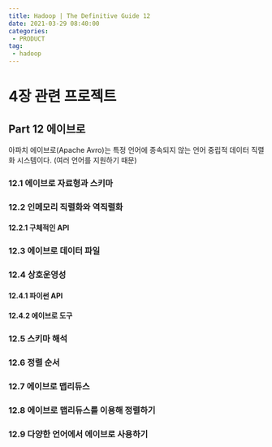 ```yaml
---
title: Hadoop | The Definitive Guide 12
date: 2021-03-29 08:40:00
categories:
 - PRODUCT
tag:
 - hadoop
---
```


# 4장 관련 프로젝트

## Part 12 에이브로

아파치 에이브로(Apache Avro)는 특정 언어에 종속되지 않는 언어 중립적 데이터 직렬화 시스템이다. (여러 언어를 지원하기 때문)

<!-- more -->

### 12.1 에이브로 자료형과 스키마

### 12.2 인메모리 직렬화와 역직렬화

#### 12.2.1 구체적인 API

### 12.3 에이브로 데이터 파일

### 12.4 상호운영성

#### 12.4.1 파이썬 API

#### 12.4.2 에이브로 도구

### 12.5 스키마 해석

### 12.6 정렬 순서

### 12.7 에이브로 맵리듀스

### 12.8 에이브로 맵리듀스를 이용해 정렬하기

### 12.9 다양한 언어에서 에이브로 사용하기